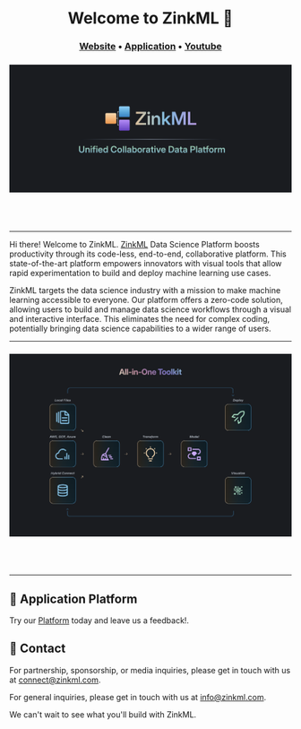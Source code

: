 <h1 align="center"> Welcome to ZinkML 👋</h1>

<h3 align="center">
	<a href="https://zinkml.com">Website</a>
	<span> &bull; </span>
	<a href="https://app.zinkml.com/signup">Application</a>
	<span> &bull; </span>
	<a href="https://www.youtube.com/@ZinkMLOfficial">Youtube</a>
</h3>

<h3 align="center">
	<img width="700px" alt="image" src="https://github.com/zinkml/.github/blob/main/profile/logo-name-subtitle.png">
</h3>
<br/>
<br/>

---

Hi there! Welcome to ZinkML. [ZinkML](https://zinkml.com) Data Science Platform boosts productivity through its code-less, end-to-end, collaborative platform. This state-of-the-art platform empowers innovators with visual tools that allow rapid experimentation to build and deploy machine learning use cases.

ZinkML targets the data science industry with a mission to make machine learning accessible to everyone. Our platform offers a zero-code solution, allowing users to build and manage data science workflows through a visual and interactive interface. This eliminates the need for complex coding, potentially bringing data science capabilities to a wider range of users.

---

<h3 align="center">
	<img width="700px" alt="image" src="https://github.com/zinkml/.github/blob/main/profile/Banner.png">
</h3>
<br/>
<br/>

---

## 🤝 Application Platform

Try our [Platform](https://app.zinkml.com/signup) today and leave us a feedback!.


## 💌 Contact

For partnership, sponsorship, or media inquiries, please get in touch with us at [connect@zinkml.com](mailto:connect@zinkml.com).

For general inquiries, please get in touch with us at [info@zinkml.com](mailto:info@zinkml.com).

We can't wait to see what you'll build with ZinkML.
